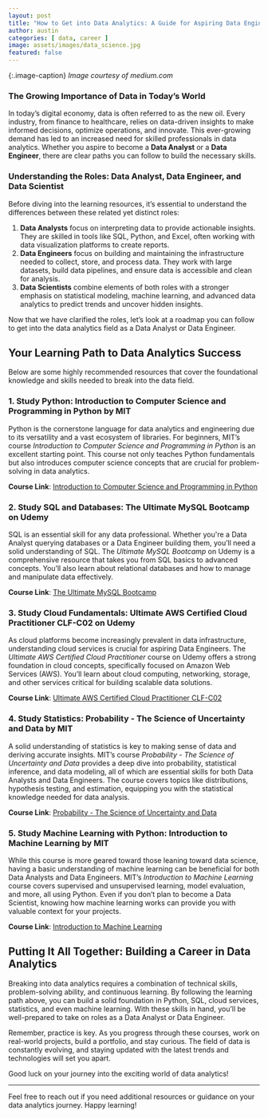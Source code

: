 ```yaml
---
layout: post
title: "How to Get into Data Analytics: A Guide for Aspiring Data Engineers and Data Analysts"
author: austin
categories: [ data, career ]
image: assets/images/data_science.jpg
featured: false
---
```


{:.image-caption}
*Image courtesy of medium.com*

### The Growing Importance of Data in Today’s World

In today’s digital economy, data is often referred to as the new oil. Every industry, from finance to healthcare, relies on data-driven insights to make informed decisions, optimize operations, and innovate. This ever-growing demand has led to an increased need for skilled professionals in data analytics. Whether you aspire to become a **Data Analyst** or a **Data Engineer**, there are clear paths you can follow to build the necessary skills.

### Understanding the Roles: Data Analyst, Data Engineer, and Data Scientist

Before diving into the learning resources, it’s essential to understand the differences between these related yet distinct roles:

1. **Data Analysts** focus on interpreting data to provide actionable insights. They are skilled in tools like SQL, Python, and Excel, often working with data visualization platforms to create reports.
2. **Data Engineers** focus on building and maintaining the infrastructure needed to collect, store, and process data. They work with large datasets, build data pipelines, and ensure data is accessible and clean for analysis.
3. **Data Scientists** combine elements of both roles with a stronger emphasis on statistical modeling, machine learning, and advanced data analytics to predict trends and uncover hidden insights.

Now that we have clarified the roles, let’s look at a roadmap you can follow to get into the data analytics field as a Data Analyst or Data Engineer.

## Your Learning Path to Data Analytics Success

Below are some highly recommended resources that cover the foundational knowledge and skills needed to break into the data field.

### 1. Study Python: Introduction to Computer Science and Programming in Python by MIT

Python is the cornerstone language for data analytics and engineering due to its versatility and a vast ecosystem of libraries. For beginners, MIT’s course *Introduction to Computer Science and Programming in Python* is an excellent starting point. This course not only teaches Python fundamentals but also introduces computer science concepts that are crucial for problem-solving in data analytics.

**Course Link**: [Introduction to Computer Science and Programming in Python](https://ocw.mit.edu/courses/6-0001-introduction-to-computer-science-and-programming-in-python-fall-2016/)

### 2. Study SQL and Databases: The Ultimate MySQL Bootcamp on Udemy

SQL is an essential skill for any data professional. Whether you're a Data Analyst querying databases or a Data Engineer building them, you’ll need a solid understanding of SQL. The *Ultimate MySQL Bootcamp* on Udemy is a comprehensive resource that takes you from SQL basics to advanced concepts. You’ll also learn about relational databases and how to manage and manipulate data effectively.

**Course Link**: [The Ultimate MySQL Bootcamp](https://www.udemy.com/course/the-ultimate-mysql-bootcamp-go-from-sql-beginner-to-expert/)

### 3. Study Cloud Fundamentals: Ultimate AWS Certified Cloud Practitioner CLF-C02 on Udemy

As cloud platforms become increasingly prevalent in data infrastructure, understanding cloud services is crucial for aspiring Data Engineers. The *Ultimate AWS Certified Cloud Practitioner* course on Udemy offers a strong foundation in cloud concepts, specifically focused on Amazon Web Services (AWS). You’ll learn about cloud computing, networking, storage, and other services critical for building scalable data solutions.

**Course Link**: [Ultimate AWS Certified Cloud Practitioner CLF-C02](https://www.udemy.com/course/aws-certified-cloud-practitioner-new/)

### 4. Study Statistics: Probability - The Science of Uncertainty and Data by MIT

A solid understanding of statistics is key to making sense of data and deriving accurate insights. MIT’s course *Probability - The Science of Uncertainty and Data* provides a deep dive into probability, statistical inference, and data modeling, all of which are essential skills for both Data Analysts and Data Engineers. The course covers topics like distributions, hypothesis testing, and estimation, equipping you with the statistical knowledge needed for data analysis.

**Course Link**: [Probability - The Science of Uncertainty and Data](https://learning.edx.org/course/course-v1:MITx+6.431x+2T2022/home)

### 5. Study Machine Learning with Python: Introduction to Machine Learning by MIT

While this course is more geared toward those leaning toward data science, having a basic understanding of machine learning can be beneficial for both Data Analysts and Data Engineers. MIT’s *Introduction to Machine Learning* course covers supervised and unsupervised learning, model evaluation, and more, all using Python. Even if you don’t plan to become a Data Scientist, knowing how machine learning works can provide you with valuable context for your projects.

**Course Link**: [Introduction to Machine Learning](https://openlearninglibrary.mit.edu/courses/course-v1:MITx+6.036+1T2019/about)

## Putting It All Together: Building a Career in Data Analytics

Breaking into data analytics requires a combination of technical skills, problem-solving ability, and continuous learning. By following the learning path above, you can build a solid foundation in Python, SQL, cloud services, statistics, and even machine learning. With these skills in hand, you’ll be well-prepared to take on roles as a Data Analyst or Data Engineer.

Remember, practice is key. As you progress through these courses, work on real-world projects, build a portfolio, and stay curious. The field of data is constantly evolving, and staying updated with the latest trends and technologies will set you apart.

Good luck on your journey into the exciting world of data analytics!

---

Feel free to reach out if you need additional resources or guidance on your data analytics journey. Happy learning!

